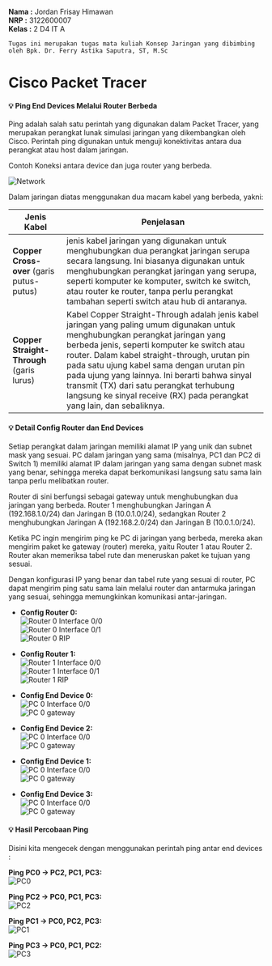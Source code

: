 **Nama  :** Jordan Frisay Himawan <br>
**NRP   :** 3122600007 <br>
**Kelas :** 2 D4 IT A <br>

`Tugas ini merupakan tugas mata kuliah Konsep Jaringan yang dibimbing oleh Bpk. Dr. Ferry Astika Saputra, ST, M.Sc`

# Cisco Packet Tracer

#### :bulb: Ping End Devices Melalui Router Berbeda
Ping adalah salah satu perintah yang digunakan dalam Packet Tracer, yang merupakan perangkat lunak simulasi jaringan yang dikembangkan oleh Cisco. Perintah ping digunakan untuk menguji konektivitas antara dua perangkat atau host dalam jaringan.

Contoh Koneksi antara device dan juga router yang berbeda.<br>

![Network](./assets/network.png)

Dalam jaringan diatas menggunakan dua macam kabel yang berbeda, yakni: <br>

| Jenis Kabel| Penjelasan |
| -------- | -------- |
| **Copper Cross-over** (garis putus-putus) |  jenis kabel jaringan yang digunakan untuk menghubungkan dua perangkat jaringan serupa secara langsung. Ini biasanya digunakan untuk menghubungkan perangkat jaringan yang serupa, seperti komputer ke komputer, switch ke switch, atau router ke router, tanpa perlu perangkat tambahan seperti switch atau hub di antaranya. | 
| **Copper Straight-Through** (garis lurus)| Kabel Copper Straight-Through adalah jenis kabel jaringan yang paling umum digunakan untuk menghubungkan perangkat jaringan yang berbeda jenis, seperti komputer ke switch atau router. Dalam kabel straight-through, urutan pin pada satu ujung kabel sama dengan urutan pin pada ujung yang lainnya. Ini berarti bahwa sinyal transmit (TX) dari satu perangkat terhubung langsung ke sinyal receive (RX) pada perangkat yang lain, dan sebaliknya. |

#### :bulb: Detail Config Router dan End Devices
Setiap perangkat dalam jaringan memiliki alamat IP yang unik dan subnet mask yang sesuai. PC dalam jaringan yang sama (misalnya, PC1 dan PC2 di Switch 1) memiliki alamat IP dalam jaringan yang sama dengan subnet mask yang benar, sehingga mereka dapat berkomunikasi langsung satu sama lain tanpa perlu melibatkan router.

Router di sini berfungsi sebagai gateway untuk menghubungkan dua jaringan yang berbeda. Router 1 menghubungkan Jaringan A (192.168.1.0/24) dan Jaringan B (10.0.1.0/24), sedangkan Router 2 menghubungkan Jaringan A (192.168.2.0/24) dan Jaringan B (10.0.1.0/24).

Ketika PC ingin mengirim ping ke PC di jaringan yang berbeda, mereka akan mengirim paket ke gateway (router) mereka, yaitu Router 1 atau Router 2. Router akan memeriksa tabel rute dan meneruskan paket ke tujuan yang sesuai.

Dengan konfigurasi IP yang benar dan tabel rute yang sesuai di router, PC dapat mengirim ping satu sama lain melalui router dan antarmuka jaringan yang sesuai, sehingga memungkinkan komunikasi antar-jaringan.

- **Config Router 0:**  <br>
![Router 0 Interface 0/0](./assets/r0fa0.png) <br>
![Router 0 Interface 0/1](./assets/r0fa1.png) <br>
![Router 0 RIP](./assets/r0rip.png)<br>

- **Config Router 1:** <br>
![Router 1 Interface 0/0](./assets/r1fa0.png) <br>
![Router 1 Interface 0/1](./assets/r1fa1.png) <br>
![Router 1 RIP](./assets/r1rip.png)<br>

- **Config End Device 0:** <br>
![PC 0 Interface 0/0](./assets/pc0fa0.png) <br>
![PC 0 gateway](./assets/pc0gateway.png) <br>

- **Config End Device 2:** <br>
![PC 0 Interface 0/0](./assets/pc2fa0.png) <br>
![PC 0 gateway](./assets/pc0gateway.png) <br>

- **Config End Device 1:** <br>
![PC 0 Interface 0/0](./assets/pc1fa0.png) <br>
![PC 0 gateway](./assets/pc1gateway.png) <br>

- **Config End Device 3:** <br>
![PC 0 Interface 0/0](./assets/pc3fa0.png) <br>
![PC 0 gateway](./assets/pc1gateway.png) <br>

#### :bulb: Hasil Percobaan Ping
Disini kita mengecek dengan menggunakan perintah ping antar end devices :

**Ping PC0 -> PC2, PC1, PC3:** <br>
![PC0](./assets/pc0ping.png) <br>

**Ping PC2 -> PC0, PC1, PC3:** <br>
![PC2](./assets/pc2ping.png) <br>

**Ping PC1 -> PC0, PC2, PC3:** <br>
![PC1](./assets/pc1ping.png) <br>

**Ping PC3 -> PC0, PC1, PC2:** <br>
![PC3](./assets/pc3ping.png) <br>